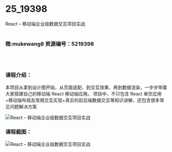 # 25_19398
React – 移动端企业级数据交互项目实战
<br/></br>
<h3>微:mukewang8 资源编号：5219398</h3>
<br/></br>
<h3>课程介绍：</h3>
<p>本项目从拿到设计图开始，从页面适配、到交互效果、再到数据渲染，一步步带着大家搭建自己的移动端 <a title="查看与 React 相关的文章" target="_blank">React</a> 移动端应用。 项目中，不只包含 <a title="查看与 React 相关的文章" target="_blank">React</a> 单页应用+移动端布局及常用交互实现+真实的前后端数据交互等知识讲解，还包含很多常见问题解决方案</p>
<p><img src="https://www.ko996.com/wp-content/uploads/img/2021/04/1-21-300x139.png" alt="React – 移动端企业级数据交互项目实战"></p>
<div class="info-desc">
<h3>课程截图：</h3>
<p><img src="https://www.ko996.com/wp-content/uploads/img/2021/04/2-21.png" alt="React – 移动端企业级数据交互项目实战"></p>


			
</div>
